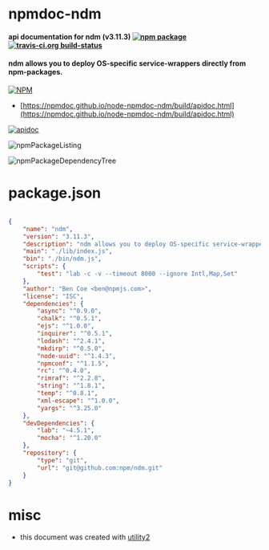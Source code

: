 # npmdoc-ndm

#### api documentation for  ndm (v3.11.3)  [![npm package](https://img.shields.io/npm/v/npmdoc-ndm.svg?style=flat-square)](https://www.npmjs.org/package/npmdoc-ndm) [![travis-ci.org build-status](https://api.travis-ci.org/npmdoc/node-npmdoc-ndm.svg)](https://travis-ci.org/npmdoc/node-npmdoc-ndm)

#### ndm allows you to deploy OS-specific service-wrappers directly from npm-packages.

[![NPM](https://nodei.co/npm/ndm.png?downloads=true&downloadRank=true&stars=true)](https://www.npmjs.com/package/ndm)

- [https://npmdoc.github.io/node-npmdoc-ndm/build/apidoc.html](https://npmdoc.github.io/node-npmdoc-ndm/build/apidoc.html)

[![apidoc](https://npmdoc.github.io/node-npmdoc-ndm/build/screenCapture.buildCi.browser.%252Ftmp%252Fbuild%252Fapidoc.html.png)](https://npmdoc.github.io/node-npmdoc-ndm/build/apidoc.html)

![npmPackageListing](https://npmdoc.github.io/node-npmdoc-ndm/build/screenCapture.npmPackageListing.svg)

![npmPackageDependencyTree](https://npmdoc.github.io/node-npmdoc-ndm/build/screenCapture.npmPackageDependencyTree.svg)



# package.json

```json

{
    "name": "ndm",
    "version": "3.11.3",
    "description": "ndm allows you to deploy OS-specific service-wrappers directly from npm-packages.",
    "main": "./lib/index.js",
    "bin": "./bin/ndm.js",
    "scripts": {
        "test": "lab -c -v --timeout 8000 --ignore Intl,Map,Set"
    },
    "author": "Ben Coe <ben@npmjs.com>",
    "license": "ISC",
    "dependencies": {
        "async": "^0.9.0",
        "chalk": "^0.5.1",
        "ejs": "^1.0.0",
        "inquirer": "^0.5.1",
        "lodash": "^2.4.1",
        "mkdirp": "^0.5.0",
        "node-uuid": "^1.4.3",
        "npmconf": "^1.1.5",
        "rc": "^0.4.0",
        "rimraf": "^2.2.8",
        "string": "^1.8.1",
        "temp": "^0.8.1",
        "xml-escape": "^1.0.0",
        "yargs": "^3.25.0"
    },
    "devDependencies": {
        "lab": "~4.5.1",
        "mocha": "^1.20.0"
    },
    "repository": {
        "type": "git",
        "url": "git@github.com:npm/ndm.git"
    }
}
```



# misc
- this document was created with [utility2](https://github.com/kaizhu256/node-utility2)
